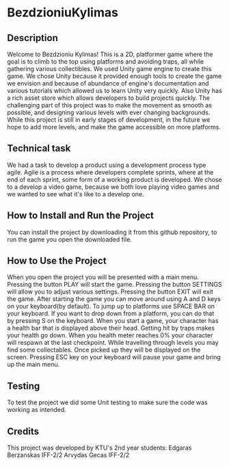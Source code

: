 # BezdzioniuKylimas
## Description
Welcome to Bezdzioniu Kylimas! This is a 2D, platformer game where the goal is to climb to the top using platforms and avoiding traps, all while gathering various collectibles. We used Unity game engine to create this game. We chose Unity because it provided enough tools to create the game we envision and because of abundance of engine's documentation and various tutorials which allowed us to learn Unity very quickly. Also Unity has a rich asset store which allows developers to build projects quickly. The challenging part of this project was to make the movement as smooth as possible, and designing various levels with ever changing backgrounds. While this project is still in early stages of development, in the future we hope to add more levels, and make the game accessible on more platforms.
## Technical task
We had a task to develop a product using a development process type agile. Agile is a process where developers complete sprints, where at the end of each sprint, some form of a working product is developed. We chose to a develop a video game, because we both love playing video games and we wanted to see what it's like to a develop one. 
## How to Install and Run the Project
You can install the project by downloading it from this github repository, to run the game you open the downloaded file.
## How to Use the Project
When you open the project you will be presented with a main menu. Pressing the button PLAY will start the game. Pressing the button SETTINGS will allow you to adjust various settings. Pressing the button EXIT will exit the game. After starting the game you can move around using A and D keys on your keyboard(by default). To jump up to platforms use SPACE BAR on your keyboard. If you want to drop down from a platform, you can do that by pressing S on the keyboard. When you start a game, your character has a health bar that is displayed above their head. Getting hit by traps makes your health go down. When you health meter reaches 0% your character will respawn at the last checkpoint. While travelling through levels you may find some collectables. Once picked up they will be displayed on the screen. Pressing ESC key on your keyboard will pause your game and bring up the main menu.
## Testing
To test the project we did some Unit testing to make sure the code was working as intended.
## Credits
This project was developed by KTU's 2nd year students:
Edgaras Berzanskas IFF-2/2
Arvydas Gecas IFF-2/2
